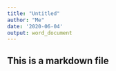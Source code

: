 ```yaml
---
title: "Untitled"
author: "Me"
date: '2020-06-04'
output: word_document
---
```



## This is a markdown file